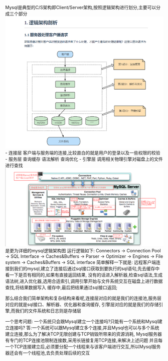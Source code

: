 Mysql是典型的C/S架构即Client/Server架构,按照逻辑架构进行划分,主要可以分成三个部分![img.png](Mysql的逻辑架构图.png)
    - 连接层   客户端与服务端的连接,比较直白的就是用户的登录以及一些权限的校验
    - 服务层   查询缓存 语法解析 查询优化 
    - 引擎层   调用相关物理引擎对磁盘上的文件进行查找
![img.png](Mysql的逻辑架构图(详细版).png)是更为详细的mysql逻辑架构图
运行逻辑如下:
    Connectors -> Connection Pool -> SQL Interface -> Caches&Buffers -> Parser -> 
    Optimizer -> Engines -> File system -> Caches&Buffers -> SQL interface
简单解释一下就是:
    远程客户端连接到我们的mysql,建立了连接后通过sql接口获取到要执行的sql语句,先去缓存中看一下是否有相同的,如果有直接返回结果,
没有的话进入解析器,检查sql语法,生成语法树,进入优化器,选用合适索引,调用引擎开始与文件系统交互在磁盘上进行数据查找,将结果数据写入
缓存中,最后把结果通过sql接口返回;

那么结合我们简单架构和复杂结构来看呢,连接层对应的就是我们的连接池,服务层对应的就是sql接口、解析器、优化器和查询缓存,
引擎层对应的就是我们的存储引擎,而我们的文件系统和日志则是存储层

一个思考问题:
    一个系统只会跟Mysql建立一个连接吗?只能有一个系统和Mysql建立连接吗?
    答:一个系统可以跟Mysql建立多个连接,并且Mysql也可以与多个系统建立连接,那么为了解决TCP无限创建与TCP销毁所带来的资源消耗,
       Mysql服务器有专门的TCP连接池限制连接数,采用长链接复用TCP连接,来解决上述问题
       并且每一个TCP连接建立后,必须要分配一个线程来与该客户端进行交互,所以Mysql服务器还会有一个线程池,去负责处理后续的交互